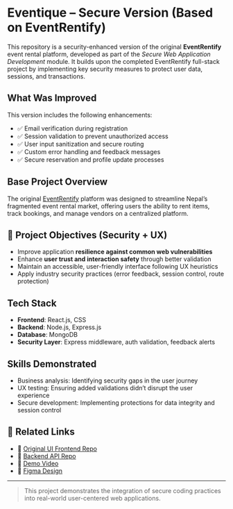 # Eventique – Secure Version (Based on EventRentify)

This repository is a security-enhanced version of the original **EventRentify** event rental platform, developed as part of the *Secure Web Application Development* module. It builds upon the completed EventRentify full-stack project by implementing key security measures to protect user data, sessions, and transactions.

## What Was Improved

This version includes the following enhancements:
- ✅ Email verification during registration  
- ✅ Session validation to prevent unauthorized access  
- ✅ User input sanitization and secure routing  
- ✅ Custom error handling and feedback messages  
- ✅ Secure reservation and profile update processes

## Base Project Overview

The original [EventRentify](https://github.com/purnimabohara/EventRentify-Frontend) platform was designed to streamline Nepal’s fragmented event rental market, offering users the ability to rent items, track bookings, and manage vendors on a centralized platform.

## 🎯 Project Objectives (Security + UX)

- Improve application **resilience against common web vulnerabilities**  
- Enhance **user trust and interaction safety** through better validation  
- Maintain an accessible, user-friendly interface following UX heuristics  
- Apply industry security practices (error feedback, session control, route protection)

## Tech Stack

- **Frontend**: React.js, CSS  
- **Backend**: Node.js, Express.js  
- **Database**: MongoDB  
- **Security Layer**: Express middleware, auth validation, feedback alerts

## Skills Demonstrated

- Business analysis: Identifying security gaps in the user journey  
- UX testing: Ensuring added validations didn’t disrupt the user experience  
- Secure development: Implementing protections for data integrity and session control

## 🔗 Related Links

- 🔗 [Original UI Frontend Repo](https://github.com/purnimabohara/EventRentify-Frontend)  
- 🔗 [Backend API Repo](https://github.com/purnimabohara/EventRentify_Backend)  
- 🎥 [Demo Video](https://youtu.be/BSmKs01Nfjw)  
- 🧪 [Figma Design](https://www.figma.com/design/KjCDnKzXKd1XKKaiKJR6pI/)

---

> This project demonstrates the integration of secure coding practices into real-world user-centered web applications.
